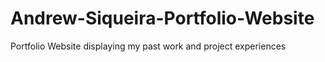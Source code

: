 # Andrew-Siqueira-Portfolio-Website
Portfolio Website displaying my past work and project experiences 
